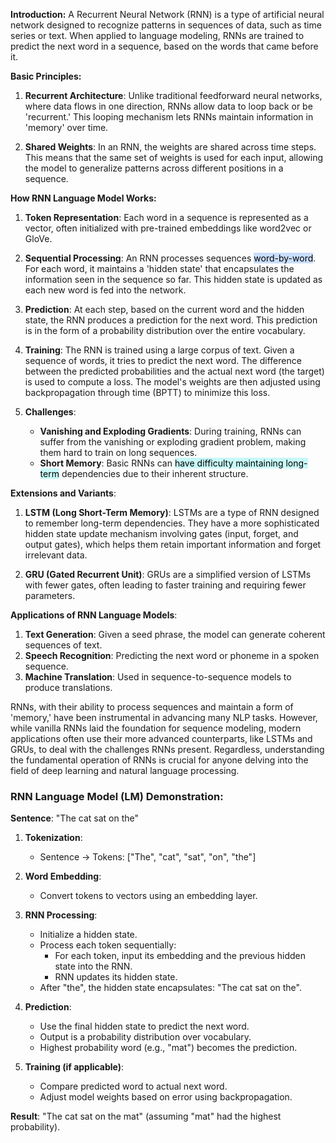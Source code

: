 **Introduction:**
A Recurrent Neural Network (RNN) is a type of artificial neural network designed to recognize patterns in sequences of data, such as time series or text. When applied to language modeling, RNNs are trained to predict the next word in a sequence, based on the words that came before it.

**Basic Principles:**

1. **Recurrent Architecture**: Unlike traditional feedforward neural networks, where data flows in one direction, RNNs allow data to loop back or be 'recurrent.' This looping mechanism lets RNNs maintain information in 'memory' over time.

2. **Shared Weights**: In an RNN, the weights are shared across time steps. This means that the same set of weights is used for each input, allowing the model to generalize patterns across different positions in a sequence.

**How RNN Language Model Works:**

1. **Token Representation**: Each word in a sequence is represented as a vector, often initialized with pre-trained embeddings like word2vec or GloVe.

2. **Sequential Processing**: An RNN processes sequences <mark style="background: #ADCCFFA6;">word-by-word</mark>. For each word, it maintains a 'hidden state' that encapsulates the information seen in the sequence so far. This hidden state is updated as each new word is fed into the network.

3. **Prediction**: At each step, based on the current word and the hidden state, the RNN produces a prediction for the next word. This prediction is in the form of a probability distribution over the entire vocabulary.

4. **Training**: The RNN is trained using a large corpus of text. Given a sequence of words, it tries to predict the next word. The difference between the predicted probabilities and the actual next word (the target) is used to compute a loss. The model's weights are then adjusted using backpropagation through time (BPTT) to minimize this loss.

5. **Challenges**: 
   - **Vanishing and Exploding Gradients**: During training, RNNs can suffer from the vanishing or exploding gradient problem, making them hard to train on long sequences.
   - **Short Memory**: Basic RNNs can <mark style="background: #ABF7F7A6;">have difficulty maintaining long-term</mark> dependencies due to their inherent structure.

**Extensions and Variants**:

1. **LSTM (Long Short-Term Memory)**: LSTMs are a type of RNN designed to remember long-term dependencies. They have a more sophisticated hidden state update mechanism involving gates (input, forget, and output gates), which helps them retain important information and forget irrelevant data.

2. **GRU (Gated Recurrent Unit)**: GRUs are a simplified version of LSTMs with fewer gates, often leading to faster training and requiring fewer parameters.

**Applications of RNN Language Models**:

1. **Text Generation**: Given a seed phrase, the model can generate coherent sequences of text.
2. **Speech Recognition**: Predicting the next word or phoneme in a spoken sequence.
3. **Machine Translation**: Used in sequence-to-sequence models to produce translations.

RNNs, with their ability to process sequences and maintain a form of 'memory,' have been instrumental in advancing many NLP tasks. However, while vanilla RNNs laid the foundation for sequence modeling, modern applications often use their more advanced counterparts, like LSTMs and GRUs, to deal with the challenges RNNs present. Regardless, understanding the fundamental operation of RNNs is crucial for anyone delving into the field of deep learning and natural language processing.


### **RNN Language Model (LM) Demonstration:**

**Sentence**: "The cat sat on the"

1. **Tokenization**:
    
    - Sentence → Tokens: ["The", "cat", "sat", "on", "the"]
2. **Word Embedding**:
    
    - Convert tokens to vectors using an embedding layer.
3. **RNN Processing**:
    
    - Initialize a hidden state.
    - Process each token sequentially:
        - For each token, input its embedding and the previous hidden state into the RNN.
        - RNN updates its hidden state.
    - After "the", the hidden state encapsulates: "The cat sat on the".
4. **Prediction**:
    
    - Use the final hidden state to predict the next word.
    - Output is a probability distribution over vocabulary.
    - Highest probability word (e.g., "mat") becomes the prediction.
5. **Training (if applicable)**:
    
    - Compare predicted word to actual next word.
    - Adjust model weights based on error using backpropagation.

**Result**: "The cat sat on the mat" (assuming "mat" had the highest probability).